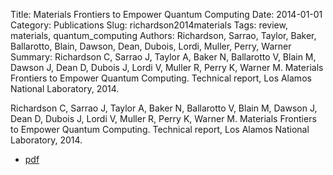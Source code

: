 Title: Materials Frontiers to Empower Quantum Computing
Date: 2014-01-01
Category: Publications
Slug: richardson2014materials
Tags: review, materials, quantum_computing
Authors: Richardson, Sarrao, Taylor, Baker, Ballarotto, Blain, Dawson, Dean, Dubois, Lordi, Muller, Perry, Warner
Summary: Richardson C, Sarrao J, Taylor A, Baker N, Ballarotto V, Blain M, Dawson J, Dean D, Dubois J, Lordi V, Muller R, Perry K, Warner M. Materials Frontiers to Empower Quantum Computing. Technical report, Los Alamos National Laboratory, 2014.

Richardson C, Sarrao J, Taylor A, Baker N, Ballarotto V, Blain M, Dawson J, Dean D, Dubois J, Lordi V, Muller R, Perry K, Warner M. Materials Frontiers to Empower Quantum Computing. Technical report, Los Alamos National Laboratory, 2014.

* [pdf](http://sobolevnrm.github.io/papers/richardson2014materials.pdf)
